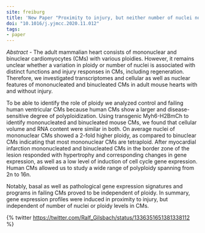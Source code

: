 ```yaml
---
site: freiburg
title: 'New Paper "Proximity to injury, but neither number of nuclei nor ploidy define pathological adaptation and plasticity in cardiomyocytes"'
doi: "10.1016/j.yjmcc.2020.11.012"
tags:
- paper
---
```


_Abstract_ - The adult mammalian heart consists of mononuclear and binuclear cardiomyocytes (CMs) with various ploidies. However, it remains unclear whether a variation in ploidy or number of nuclei is associated with distinct functions and injury responses in CMs, including regeneration. Therefore, we investigated transcriptomes and cellular as well as nuclear features of mononucleated and binucleated CMs in adult mouse hearts with and without injury. 

To be able to identify the role of ploidy we analyzed control and failing human ventricular CMs because human CMs show a larger and disease-sensitive degree of polyploidization. Using transgenic Myh6-H2BmCh to identify mononucleated and binucleated mouse CMs, we found that cellular volume and RNA content were similar in both. On average nuclei of mononuclear CMs showed a 2-fold higher ploidy, as compared to binuclear CMs indicating that most mononuclear CMs are tetraploid. After myocardial infarction mononucleated and binucleated CMs in the border zone of the lesion responded with hypertrophy and corresponding changes in gene expression, as well as a low level of induction of cell cycle gene expression. Human CMs allowed us to study a wide range of polyploidy spanning from 2n to 16n. 

Notably, basal as well as pathological gene expression signatures and programs in failing CMs proved to be independent of ploidy. In summary, gene expression profiles were induced in proximity to injury, but independent of number of nuclei or ploidy levels in CMs. 

{% twitter https://twitter.com/Ralf_Gilsbach/status/1336351651381338112 %}